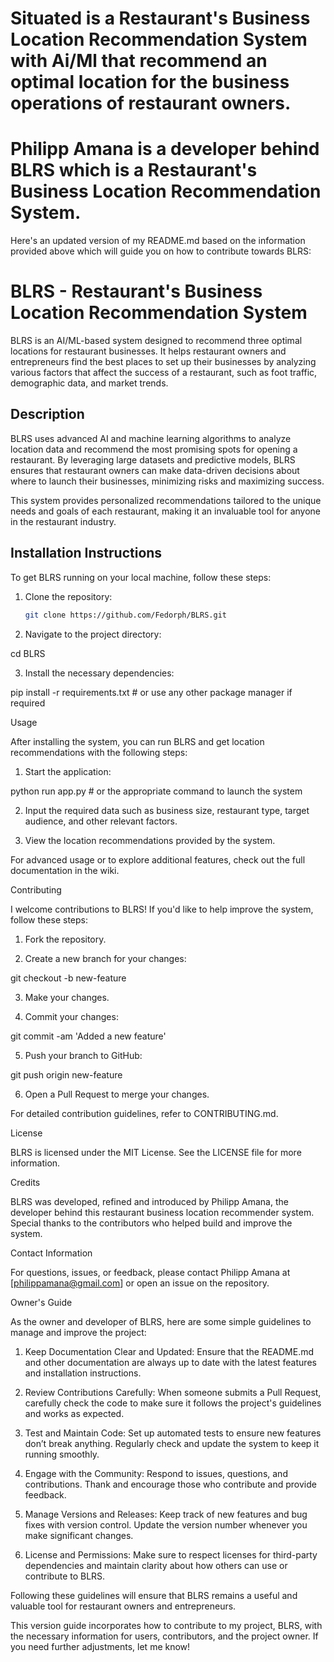 # Situated is a Restaurant's Business Location Recommendation System with Ai/Ml that recommend an optimal location for the business operations of restaurant owners.

# Philipp Amana is a developer behind BLRS which is a Restaurant's Business Location Recommendation System.



Here's an updated version of my README.md based on the information provided above which will guide you on how to contribute towards BLRS:

# BLRS - Restaurant's Business Location Recommendation System

BLRS is an AI/ML-based system designed to recommend three optimal locations for restaurant businesses. It helps restaurant owners and entrepreneurs find the best places to set up their businesses by analyzing various factors that affect the success of a restaurant, such as foot traffic, demographic data, and market trends.

## Description

BLRS uses advanced AI and machine learning algorithms to analyze location data and recommend the most promising spots for opening a restaurant. By leveraging large datasets and predictive models, BLRS ensures that restaurant owners can make data-driven decisions about where to launch their businesses, minimizing risks and maximizing success.

This system provides personalized recommendations tailored to the unique needs and goals of each restaurant, making it an invaluable tool for anyone in the restaurant industry.

## Installation Instructions

To get BLRS running on your local machine, follow these steps:

1. Clone the repository:
   ```bash
   git clone https://github.com/Fedorph/BLRS.git

2. Navigate to the project directory:

cd BLRS


3. Install the necessary dependencies:

pip install -r requirements.txt  # or use any other package manager if required



Usage

After installing the system, you can run BLRS and get location recommendations with the following steps:

1. Start the application:

python run app.py  # or the appropriate command to launch the system


2. Input the required data such as business size, restaurant type, target audience, and other relevant factors.


3. View the location recommendations provided by the system.



For advanced usage or to explore additional features, check out the full documentation in the wiki.

Contributing

I welcome contributions to BLRS! If you'd like to help improve the system, follow these steps:

1. Fork the repository.


2. Create a new branch for your changes:

git checkout -b new-feature


3. Make your changes.


4. Commit your changes:

git commit -am 'Added a new feature'


5. Push your branch to GitHub:

git push origin new-feature


6. Open a Pull Request to merge your changes.



For detailed contribution guidelines, refer to CONTRIBUTING.md.

License

BLRS is licensed under the MIT License. See the LICENSE file for more information.

Credits

BLRS was developed, refined and introduced by Philipp Amana, the developer behind this restaurant business location recommender system. Special thanks to the contributors who helped build and improve the system.

Contact Information

For questions, issues, or feedback, please contact Philipp Amana at [philippamana@gmail.com] or open an issue on the repository.



Owner's Guide

As the owner and developer of BLRS, here are some simple guidelines to manage and improve the project:

1. Keep Documentation Clear and Updated: Ensure that the README.md and other documentation are always up to date with the latest features and installation instructions.


2. Review Contributions Carefully: When someone submits a Pull Request, carefully check the code to make sure it follows the project's guidelines and works as expected.


3. Test and Maintain Code: Set up automated tests to ensure new features don’t break anything. Regularly check and update the system to keep it running smoothly.


4. Engage with the Community: Respond to issues, questions, and contributions. Thank and encourage those who contribute and provide feedback.


5. Manage Versions and Releases: Keep track of new features and bug fixes with version control. Update the version number whenever you make significant changes.


6. License and Permissions: Make sure to respect licenses for third-party dependencies and maintain clarity about how others can use or contribute to BLRS.



Following these guidelines will ensure that BLRS remains a useful and valuable tool for restaurant owners and entrepreneurs.

This version guide incorporates how to contribute to my project, BLRS, with the necessary information for users, contributors, and the project owner. If you need further adjustments, let me know!

